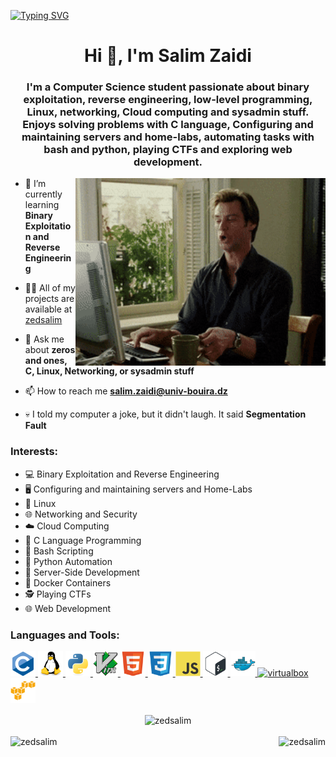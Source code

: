 <a href="https://git.io/typing-svg"><img src="https://readme-typing-svg.demolab.com?font=Fira+Code&weight=700&size=25&duration=3000&pause=1000&color=2497F7&center=true&vCenter=true&random=false&width=1000&lines=Exploring+the+art+of+hacking+and+decoding+binary;Playing+with+low-level+programming+and+assembly;Loving+everything+about+Linux+and+Networking;Having+fun+with+Servers%2C+Home-Labs+and+Docker+;Solving+problems+with+C+language;Automating+tasks+using+Bash+and+Python" alt="Typing SVG" /></a>

<h1 align="center">Hi 👋, I'm Salim Zaidi</h1>
<h3 align="center">I'm a Computer Science student passionate about binary exploitation, reverse engineering, low-level programming, Linux, networking, Cloud computing and sysadmin stuff. Enjoys solving problems with C language, Configuring and maintaining servers and home-labs, automating tasks with bash and python, playing CTFs and exploring web development.</h3>
<img align="right" alt="Coding" width="400" src="coffee_while_working.gif">

- 🌱 I’m currently learning **Binary Exploitation and Reverse Engineering**

- 👨‍💻 All of my projects are available at [zedsalim](https://github.com/zedsalim)

- 💬 Ask me about **zeros and ones, C, Linux, Networking, or sysadmin stuff**

- 📫 How to reach me **salim.zaidi@univ-bouira.dz**

- 💀 I told my computer a joke, but it didn't laugh. It said **Segmentation Fault**

<h3 align="left">Interests:</h3>
<ul>
  <li> 💻 Binary Exploitation and Reverse Engineering</li>
  <li> 🖥️ Configuring and maintaining servers and Home-Labs</li>
  <li> 🐧 Linux</li>
  <li> 🌐 Networking and Security</li>
  <li> ☁️ Cloud Computing</li>
  <li> 🐘 C Language Programming</li>
  <li> 🐚 Bash Scripting</li>
  <li> 🐍 Python Automation</li>
  <li> 🚀 Server-Side Development</li>
  <li> 🐳 Docker Containers</li>
  <li> 🕵️ Playing CTFs</li>
  <li> 🌐 Web Development</li>
</ul>

<h3 align="left">Languages and Tools:</h3>
<p align="left"> 
  <a href="https://www.w3schools.com/cs/" target="_blank" rel="noreferrer"> <img src="https://raw.githubusercontent.com/devicons/devicon/master/icons/c/c-original.svg" alt="c" width="40" height="40"/> </a> 
  <a href="https://www.linux.org/" target="_blank" rel="noreferrer"> <img src="https://raw.githubusercontent.com/devicons/devicon/master/icons/linux/linux-original.svg" alt="linux" width="40" height="40"/> </a> 
  <a href="https://www.python.org/" target="_blank" rel="noreferrer"> <img src="https://raw.githubusercontent.com/devicons/devicon/master/icons/python/python-original.svg" alt="python" width="40" height="40"/> </a> 
  <a href="https://www.vim.org/" target="_blank" rel="noreferrer"> <img src="https://raw.githubusercontent.com/devicons/devicon/master/icons/vim/vim-original.svg" alt="vim" width="40" height="40"/> </a>
  <a href="https://www.w3schools.com/html/" target="_blank" rel="noreferrer"> <img src="https://raw.githubusercontent.com/devicons/devicon/master/icons/html5/html5-original.svg" alt="html5" width="40" height="40"/> </a> 
  <a href="https://www.w3schools.com/css/" target="_blank" rel="noreferrer"> <img src="https://raw.githubusercontent.com/devicons/devicon/master/icons/css3/css3-original.svg" alt="css3" width="40" height="40"/> </a> 
  <a href="https://www.javascript.com/" target="_blank" rel="noreferrer"> <img src="https://raw.githubusercontent.com/devicons/devicon/master/icons/javascript/javascript-original.svg" alt="javascript" width="40" height="40"/> </a> 
  <a href="https://www.gnu.org/software/bash/" target="_blank" rel="noreferrer"> <img src="https://raw.githubusercontent.com/devicons/devicon/master/icons/bash/bash-original.svg" alt="bash" width="40" height="40"/> </a> 
  <a href="https://www.docker.com/" target="_blank" rel="noreferrer"> <img src="https://raw.githubusercontent.com/devicons/devicon/master/icons/docker/docker-original.svg" alt="docker" width="40" height="40"/> </a> 
<a href="https://www.virtualbox.org/" target="_blank" rel="noreferrer"> <img src="https://img.icons8.com/color/48/000000/virtual-machine.png" alt="virtualbox" width="40" height="40"/> </a>
  <a href="https://aws.amazon.com/" target="_blank" rel="noreferrer"> <img src="https://raw.githubusercontent.com/devicons/devicon/master/icons/amazonwebservices/amazonwebservices-original.svg" alt="aws" width="40" height="40"/> </a>
</p>

<div align="center">
  <img align="center" src="https://github-readme-stats.vercel.app/api/top-langs?username=zedsalim&show_icons=true&locale=en&layout=compact&theme=tokyonight" alt="zedsalim" />
  <br>
  <br>
  <img align="left" src="https://github-readme-stats.vercel.app/api?username=zedsalim&show_icons=true&locale=en&theme=tokyonight" alt="zedsalim" />
  <img align="right" src="https://github-readme-streak-stats.herokuapp.com/?user=zedsalim&theme=tokyonight" alt="zedsalim" />
</div>
